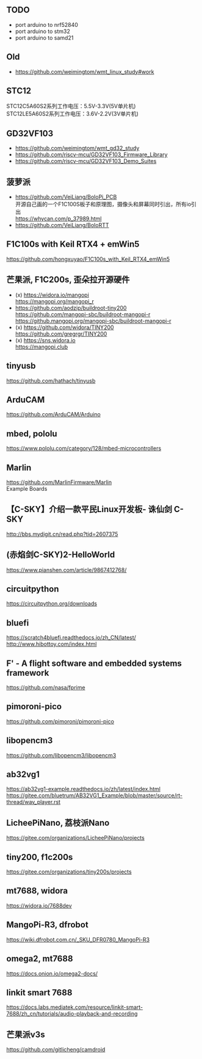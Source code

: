 ## TODO
* port arduino to nrf52840  
* port arduino to stm32  
* port arduino to samd21  

## Old  
* https://github.com/weimingtom/wmt_linux_study#work  

## STC12
STC12C5A60S2系列工作电压：5.5V-3.3V(5V单片机)  
STC12LE5A60S2系列工作电压：3.6V-2.2V(3V单片机)  

## GD32VF103    
* https://github.com/weimingtom/wmt_gd32_study  
* https://github.com/riscv-mcu/GD32VF103_Firmware_Library  
* https://github.com/riscv-mcu/GD32VF103_Demo_Suites  

## 菠萝派  
* https://github.com/VeiLiang/BoloPi_PCB  
开源自己画的一个F1C100S板子和原理图，摄像头和屏幕同时引出，所有io引出  
https://whycan.com/p_37989.html  
* https://github.com/VeiLiang/BoloRTT  

## F1C100s with Keil RTX4 + emWin5  
https://github.com/hongxuyao/F1C100s_with_Keil_RTX4_emWin5  

## 芒果派, F1C200s, 歪朵拉开源硬件  
* (x) https://widora.io/mangopi  
https://mangopi.org/mangopi_r  
* https://github.com/aodzip/buildroot-tiny200  
https://github.com/mangopi-sbc/buildroot-mangopi-r  
https://github.mangopi.org/mangopi-sbc/buildroot-mangopi-r  
* (x) https://github.com/widora/TINY200  
https://github.com/gregrgr/TINY200  
* (x) https://sns.widora.io  
https://mangopi.club  

## tinyusb  
https://github.com/hathach/tinyusb  

## ArduCAM  
https://github.com/ArduCAM/Arduino  

## mbed, pololu  
https://www.pololu.com/category/128/mbed-microcontrollers  

## Marlin  
https://github.com/MarlinFirmware/Marlin  
Example Boards  

## 【C-SKY】介绍一款平民Linux开发板- 诛仙剑 C-SKY  
http://bbs.mydigit.cn/read.php?tid=2607375  

## (赤焰剑C-SKY)2-HelloWorld  
https://www.pianshen.com/article/9867412768/  

## circuitpython  
https://circuitpython.org/downloads  

## bluefi  
https://scratch4bluefi.readthedocs.io/zh_CN/latest/  
http://www.hibottoy.com/index.html  

## F' - A flight software and embedded systems framework  
https://github.com/nasa/fprime  

## pimoroni-pico  
https://github.com/pimoroni/pimoroni-pico  

## libopencm3  
https://github.com/libopencm3/libopencm3  

## ab32vg1  
https://ab32vg1-example.readthedocs.io/zh/latest/index.html  
https://gitee.com/bluetrum/AB32VG1_Example/blob/master/source/rt-thread/wav_player.rst  

## LicheePiNano, 荔枝派Nano  
https://gitee.com/organizations/LicheePiNano/projects  

## tiny200, f1c200s  
https://gitee.com/organizations/tiny200s/projects  

## mt7688, widora  
https://widora.io/7688dev  

## MangoPi-R3, dfrobot  
https://wiki.dfrobot.com.cn/_SKU_DFR0780_MangoPi-R3   

## omega2, mt7688  
https://docs.onion.io/omega2-docs/  

## linkit smart 7688  
https://docs.labs.mediatek.com/resource/linkit-smart-7688/zh_cn/tutorials/audio-playback-and-recording  

## 芒果派v3s  
https://github.com/gitlicheng/camdroid  
